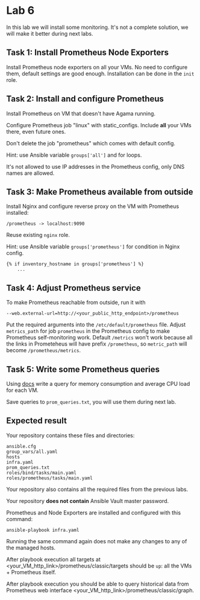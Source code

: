# Lab 6

In this lab we will install some monitoring. It's not a complete solution, we will make it better during next labs.

## Task 1: Install Prometheus Node Exporters

Install Prometheus node exporters on all your VMs. No need to configure them, default settings are good enough. Installation can be done in the `init` role.

## Task 2: Install and configure Prometheus

Install Prometheus on VM that doesn't have Agama running.

Configure Prometheus job "linux" with static_configs. Include **all** your VMs there, even future ones.

Don't delete the job "prometheus" which comes with default config.

Hint: use Ansible variable `groups['all']` and for loops.

It's not allowed to use IP addresses in the Prometheus config, only DNS names are allowed.

## Task 3: Make Prometheus available from outside

Install Nginx and configure reverse proxy on the VM with Prometheus installed:

    /prometheus -> localhost:9090

Reuse existing `nginx` role.

Hint: use Ansible variable `groups['prometheus']` for condition in Nginx config.

    {% if inventory_hostname in groups['prometheus'] %}
        ...

## Task 4: Adjust Prometheus service

To make Prometheus reachable from outside, run it with

    --web.external-url=http://<your_public_http_endpoint>/prometheus

Put the required arguments into the `/etc/default/prometheus` file. Adjust `metrics_path`
for job `prometheus` in the Prometheus config to make Prometheus self-monitoring work.
Default `/metrics` won't work because all the links in Prometeheus will have prefix `/prometheus`, so `metric_path` will become `/prometheus/metrics`.

## Task 5: Write some Prometheus queries

Using [docs](https://prometheus.io/docs/prometheus/latest/querying/basics/)
write a query for memory consumption and average CPU load for each VM.

Save queries to `prom_queries.txt`, you will use them during next lab.

## Expected result

Your repository contains these files and directories:

    ansible.cfg
    group_vars/all.yaml
    hosts
    infra.yaml
    prom_queries.txt
    roles/bind/tasks/main.yaml
    roles/prometheus/tasks/main.yaml

Your repository also contains all the required files from the previous labs.

Your repository **does not contain** Ansible Vault master password.

Prometheus and Node Exporters are installed and configured with this command:

	ansible-playbook infra.yaml

Running the same command again does not make any changes to any of the managed
hosts.

After playbook execution all targets at \<your_VM_http_link\>/prometheus/classic/targets should be `up`: all the VMs + Prometheus itself.

After playbook execution you should be able to query historical data from Prometheus web interface \<your_VM_http_link\>/prometheus/classic/graph.
